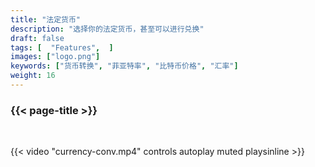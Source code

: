 ```yaml
---
title: "法定货币"
description: "选择你的法定货币，甚至可以进行兑换"
draft: false
tags: [  "Features",  ]
images: ["logo.png"]
keywords: ["货币转换", "菲亚特率", "比特币价格", "汇率"]
weight: 16
---
```


### {{< page-title >}} 
<!-- {{< page-description >}}  -->

<br>


{{< video "currency-conv.mp4" controls  autoplay muted playsinline >}}